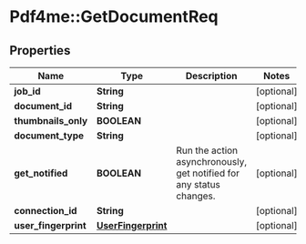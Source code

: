 # Pdf4me::GetDocumentReq

## Properties
Name | Type | Description | Notes
------------ | ------------- | ------------- | -------------
**job_id** | **String** |  | [optional] 
**document_id** | **String** |  | [optional] 
**thumbnails_only** | **BOOLEAN** |  | [optional] 
**document_type** | **String** |  | [optional] 
**get_notified** | **BOOLEAN** | Run the action asynchronously, get notified for any status changes. | [optional] 
**connection_id** | **String** |  | [optional] 
**user_fingerprint** | [**UserFingerprint**](UserFingerprint.md) |  | [optional] 


